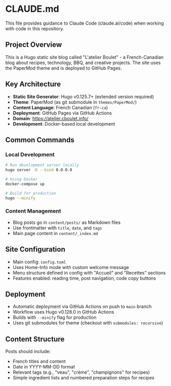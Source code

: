# CLAUDE.md

This file provides guidance to Claude Code (claude.ai/code) when working with code in this repository.

## Project Overview

This is a Hugo static site blog called "L'atelier Boulet" - a French-Canadian blog about recipes, technology, BBQ, and creative projects. The site uses the PaperMod theme and is deployed to GitHub Pages.

## Key Architecture

- **Static Site Generator**: Hugo v0.125.7+ (extended version required)
- **Theme**: PaperMod (as git submodule in `themes/PaperMod/`)
- **Content Language**: French Canadian (`fr-ca`)
- **Deployment**: GitHub Pages via GitHub Actions
- **Domain**: https://atelier.cboulet.info/
- **Development**: Docker-based local development

## Common Commands

### Local Development
```bash
# Run development server locally
hugo server -D --bind 0.0.0.0

# Using Docker
docker-compose up

# Build for production
hugo --minify
```

### Content Management
- Blog posts go in `content/posts/` as Markdown files
- Use frontmatter with `title`, `date`, and `tags`
- Main page content in `content/_index.md`

## Site Configuration

- Main config: `config.toml`
- Uses Home-Info mode with custom welcome message
- Menu structure defined in config with "Accueil" and "Recettes" sections
- Features enabled: reading time, post navigation, code copy buttons

## Deployment

- Automatic deployment via GitHub Actions on push to `main` branch
- Workflow uses Hugo v0.128.0 in GitHub Actions
- Builds with `--minify` flag for production
- Uses git submodules for theme (checkout with `submodules: recursive`)

## Content Structure

Posts should include:
- French titles and content
- Date in YYYY-MM-DD format
- Relevant tags (e.g., "veau", "crème", "champignons" for recipes)
- Simple ingredient lists and numbered preparation steps for recipes